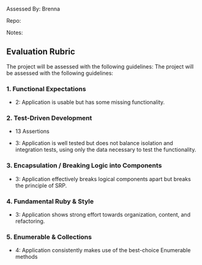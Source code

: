 Assessed By: Brenna 

Repo: 

Notes:

## Evaluation Rubric

The project will be assessed with the following guidelines:
The project will be assessed with the following guidelines:

### 1. Functional Expectations

* 2: Application is usable but has some missing functionality. 

### 2. Test-Driven Development

- 13 Assertions

* 3: Application is well tested but does not balance isolation and integration tests, using only the data necessary to test the functionality. 

### 3. Encapsulation / Breaking Logic into Components

* 3: Application effectively breaks logical components apart but breaks the principle of SRP. 

### 4. Fundamental Ruby & Style

* 3:  Application shows strong effort towards organization, content, and refactoring. 

### 5. Enumerable & Collections

* 4: Application consistently makes use of the best-choice Enumerable methods
